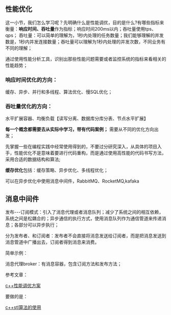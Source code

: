 ## 性能优化

这一小节，我们怎么学习呢？先明确什么是性能调优，目的是什么?有哪些指标来衡量：**响应时间、吞吐量**作为指标；响应时间200ms以内；吞吐量使用tps、qps；
吞吐量：可以简单的理解为，1秒内处理的任务数量；我们能够理解的并发数是，1秒内并发连接数量；吞吐量可以理解为1秒内处理的并发次数，不同业务有不同的理解；

通过使用性能分析工具，识别出那些性能问题需要或者监控系统的指标来看相关的性能趋势；

### 响应时间优化的方向：
缓存、异步、并行和多线程、算法优化、慢SQL优化；


### 吞吐量优化的方向：
水平扩展容器、均衡负载【读写分离、数据库分库分表、节点水平扩展】

**每一个概念都需要去从实际中学习，带有代码案例；** 需要从不同的优化方向出发；

先掌握一些在编程实践中经常使用得到的，不要过分研究深入，从具体的项目入手，性能优化不是意味着要进行代码重构，而是通过使用高性能的代码书写方法，采用合适的数据结构和算法;

**缓存优化**包括：缓存策略、异步优化、多线程优化；

可以在异步优化中使用消息中间件，RabbitMQ、RocketMQ,kafaka

## 消息中间件

发布---订阅模式：引入了消息代理或者消息队列；减少了系统之间的相互依赖，系统之间是松耦合的；异步通信的执行方式，使用消息队列作为通信管道来传递消息；各部分可以异步执行；

分为发布者、和订阅者：发布者不会直接将消息发送给订阅者，而是把消息发送到消息管道中广播出去，订阅者得到消息来消费。

简单示例：

消息代理broker：有消息容器，包含订阅方法和发布方法；

参考文章：

[c++性能调优方案](https://developer.aliyun.com/article/1627867)

要做的是：

[c++stl算法的使用](https://developer.aliyun.com/article/1161003)